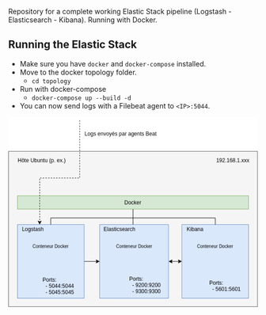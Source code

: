 Repository for a complete working Elastic Stack pipeline (Logstash - Elasticsearch - Kibana). Running with Docker.

## Running the Elastic Stack

- Make sure you have `docker` and `docker-compose` installed.
- Move to the docker topology folder.
    - `cd topology`
- Run with docker-compose
    - `docker-compose up --build -d`
- You can now send logs with a Filebeat agent to `<IP>:5044`.

![Docker topology](/docker_ELK/img/topology.png)
